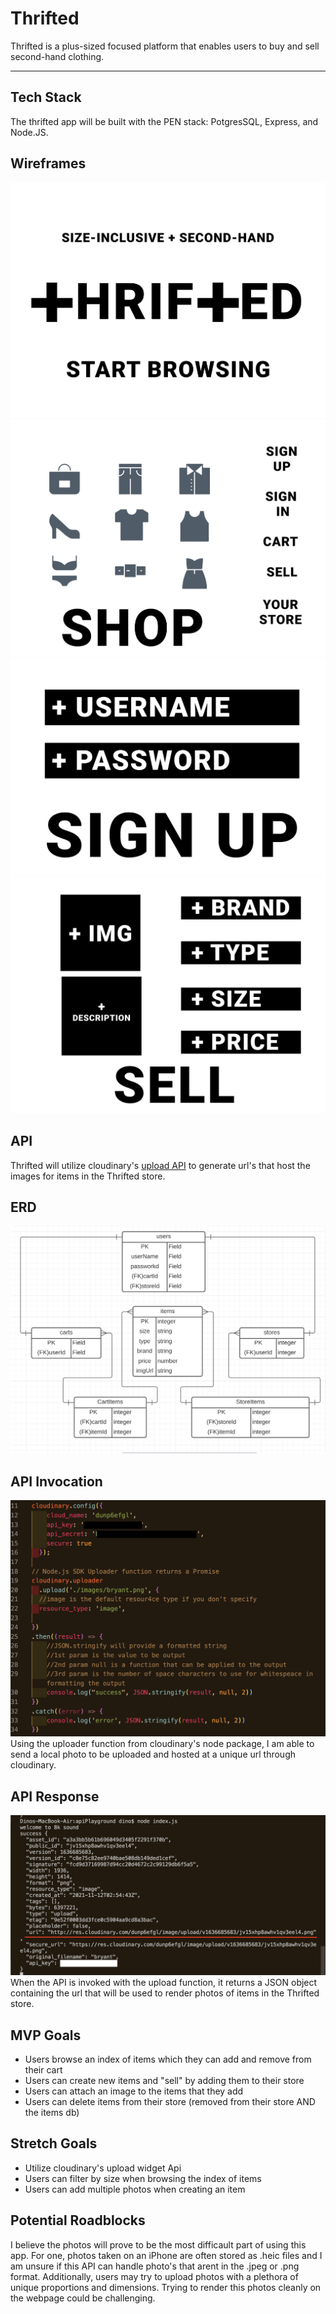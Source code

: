 # Thrifted
Thrifted is a plus-sized focused platform that enables users to buy and sell second-hand clothing.

---
## Tech Stack
The thrifted app will be built with the PEN stack: PotgresSQL, Express, and Node.JS.


## Wireframes

![Homepage](./frames/home.png)
![Shop](./frames/shop.png)
![SignUp](./frames/signUp.png)
![Sell](./frames/sell.png)

## API 
Thrifted will utilize cloudinary's [upload API](https://cloudinary.com/documentation/image_upload_api_reference) to generate url's that host the images for items in the Thrifted store.

## ERD
![ERD](./ERD.png)

## API Invocation
![index.js](./apiInvocation.png)
Using the uploader function from cloudinary's node package, I am able to send a local photo to be uploaded and hosted at a unique url through cloudinary.
## API Response
![api](./apiResponse.png)
When the API is invoked with the upload function, it returns a JSON object containing the url that will be used to render photos of items in the Thrifted store.

## MVP Goals
* Users browse an index of items which they can add and remove from their cart
*  Users can create new items and "sell" by adding them to their store
* Users can attach an image to the items that they add
* Users can delete items from their store (removed from their store AND the items db)
## Stretch Goals
* Utilize cloudinary's upload widget Api
* Users can filter by size when browsing the index of items
* Users can add multiple photos when creating an item

## Potential Roadblocks
I believe the photos will prove to be the most difficault part of using this app. For one, photos taken on an iPhone are often stored as .heic files and I am unsure if this API can handle photo's that arent in the .jpeg or .png format. Additionally, users may try to upload photos with a plethora of unique proportions and dimensions. Trying to render this photos cleanly on the webpage could be challenging.



